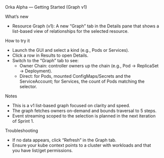 Orka Alpha — Getting Started (Graph v1)

What’s new
- Resource Graph (v1): A new “Graph” tab in the Details pane that shows a list-based view of relationships for the selected resource.

How to try it
- Launch the GUI and select a kind (e.g., Pods or Services).
- Click a row in Results to open Details.
- Switch to the “Graph” tab to see:
  - Owner Chain: controller owners up the chain (e.g., Pod → ReplicaSet → Deployment).
  - Direct: for Pods, mounted ConfigMaps/Secrets and the ServiceAccount; for Services, the count of Pods matching the selector.

Notes
- This is a v1 list-based graph focused on clarity and speed.
- The graph fetches owners on-demand and bounds traversal to 5 steps.
- Event streaming scoped to the selection is planned in the next iteration of Sprint 1.

Troubleshooting
- If no data appears, click “Refresh” in the Graph tab.
- Ensure your kube context points to a cluster with workloads and that you have list/get permissions.
